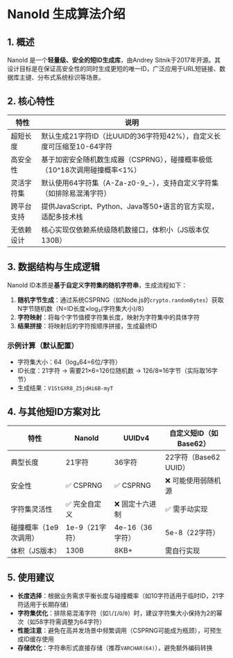 # NanoId 生成算法介绍

## 1. 概述
NanoId 是一个**轻量级、安全的短ID生成库**，由Andrey Sitnik于2017年开源。其设计目标是在保证高安全性的同时生成更短的唯一ID，广泛应用于URL短链接、数据库主键、分布式系统标识等场景。

## 2. 核心特性
| 特性                | 说明                                                                 |
|---------------------|----------------------------------------------------------------------|
| 超短长度            | 默认生成21字符ID（比UUID的36字符短42%），自定义长度可压缩至10-64字符   |
| 高安全性            | 基于加密安全随机数生成器（CSPRNG），碰撞概率极低（10^18次调用碰撞概率<1%） |
| 灵活字符集          | 默认使用64字符集（A-Za-z0-9_-），支持自定义字符集（如排除易混淆字符） |
| 跨平台支持          | 提供JavaScript、Python、Java等50+语言的官方实现，适配多技术栈         |
| 无依赖设计          | 核心实现仅依赖系统级随机数接口，体积小（JS版本仅130B）                |

## 3. 数据结构与生成逻辑
NanoId ID本质是**基于自定义字符集的随机字符串**，生成流程如下：

1. **随机字节生成**：通过系统CSPRNG（如Node.js的`crypto.randomBytes`）获取N字节随机数（N=ID长度×log₂(字符集大小)/8）
2. **字符映射**：将每个字节值模字符集长度，映射为字符集中的具体字符
3. **结果拼接**：将映射后的字符按顺序拼接，生成最终ID

### 示例计算（默认配置）
- 字符集大小：64（log₂64=6位/字符）
- ID长度：21字符 → 需要21×6=126位随机数 → 126/8≈16字节（实际取16字节）
- 生成结果：`V1StGXR8_Z5jdHi6B-myT`

## 4. 与其他短ID方案对比
| 特性                | NanoId               | UUIDv4               | 自定义短ID（如Base62） |
|---------------------|----------------------|----------------------|------------------------|
| 典型长度            | 21字符               | 36字符               | 22字符（Base62 UUID）  |
| 安全性              | ✅ CSPRNG             | ✅ CSPRNG             | ❌ 可能使用弱随机源     |
| 字符集灵活性        | ✅ 完全自定义         | ❌ 固定十六进制       | ✅ 需手动实现           |
| 碰撞概率（1e9次调用）| 1e-9（21字符）       | 4e-16（36字符）       | 5e-8（22字符）         |
| 体积（JS版本）       | 130B                 | 8KB+                 | 需自行实现             |

## 5. 使用建议
- **长度选择**：根据业务需求平衡长度与碰撞概率（如10字符适用于临时ID，21字符适用于长期存储）
- **字符集优化**：排除易混淆字符（如`l`/`I`/`O`/`0`）时，建议字符集大小保持为2的幂次（如58字符需调整为64字符）
- **性能注意**：避免在高并发场景中频繁调用（CSPRNG可能成为瓶颈），可预生成ID缓存使用
- **存储优化**：字符串形式直接存储（推荐`VARCHAR(64)`），避免额外编码转换